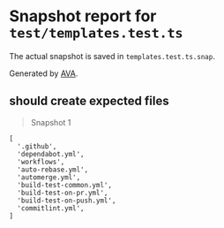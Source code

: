 # Snapshot report for `test/templates.test.ts`

The actual snapshot is saved in `templates.test.ts.snap`.

Generated by [AVA](https://avajs.dev).

## should create expected files

> Snapshot 1

    [
      '.github',
      'dependabot.yml',
      'workflows',
      'auto-rebase.yml',
      'automerge.yml',
      'build-test-common.yml',
      'build-test-on-pr.yml',
      'build-test-on-push.yml',
      'commitlint.yml',
    ]
